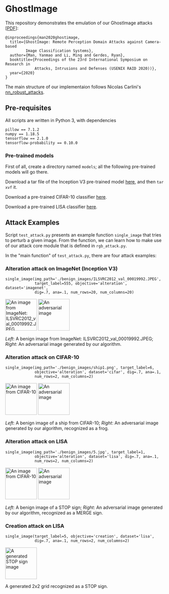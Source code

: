 # GhostImage

This repository demonstrates the emulation of our
GhostImage attacks [[PDF](http://u.arizona.edu/~yman/papers/ghostimage_raid20.pdf)]:

```
@inproceedings{man2020ghostimage,
  title={GhostImage: Remote Perception Domain Attacks against Camera-based
         Image Classification Systems},
  author={Man, Yanmao and Li, Ming and Gerdes, Ryan},
  booktitle={Proceedings of the 23rd International Symposium on Research in
             Attacks, Intrusions and Defenses (USENIX RAID 2020))},
  year={2020}
}
```

The main structure of our implementaion follows Nicolas Carlini's
[nn_robust_attacks](https://github.com/carlini/nn_robust_attacks).

## Pre-requisites

All scripts are written in Python 3, with dependencies
```
pillow == 7.1.2
numpy == 1.18.5
tensorflow == 2.1.0
tensorflow-probability == 0.10.0
```

### Pre-trained models

First of all, create a directory named `models`; all the following pre-trained
models will go there.

Download a tar file of the Inception V3 pre-trained model
[here](https://storage.googleapis.com/download.tensorflow.org/models/inception_v3_2016_08_28_frozen.pb.tar.gz),
and then `tar xvf` it.

Download a pre-trained CIFAR-10 classifier
[here](http://www2.engr.arizona.edu/~yman/ghostimage/models/cifar).

Download a pre-trained LISA classifier
[here](http://www2.engr.arizona.edu/~yman/ghostimage/models/lisa).

## Attack Examples

Script `test_attack.py` presents an example function `single_image` that tries
to perturb a given image. From the function, we can learn how to make use of
our attack core module that is defined in `rgb_attack.py`.

In the "main function" of `test_attack.py`, there are four attack examples:

### Alteration attack on ImageNet (Inception V3)

```
single_image(img_path='./benign_images/ILSVRC2012_val_00019992.JPEG',
             target_label=555, objective='alteration', dataset='imagenet',
             dig=.7, ana=.1, num_rows=20, num_columns=20)
```

<img title="An image from ImageNet: ILSVRC2012_val_00019992.JPEG"
src="https://www2.engr.arizona.edu/~yman/ghostimage/benign_images/ILSVRC2012_val_00019992.JPEG"
width="100"/> <img title="An adversarial image"
src="https://www2.engr.arizona.edu/~yman/ghostimage/adv_images/569-555-7-1.png"
width="100"/>

*Left*: A benign image from ImageNet: ILSVRC2012_val_00019992.JPEG;
*Right*: An adversarial image generated by our algorithm.

### Alteration attack on CIFAR-10

```
single_image(img_path='./benign_images/ship1.png', target_label=6,
             objective='alteration', dataset='cifar', dig=.7, ana=.1,
             num_rows=2, num_columns=2)

```

<img title="An image from CIFAR-10"
src="https://www2.engr.arizona.edu/~yman/ghostimage/benign_images/ship1.png"
width="100"/> <img title="An adversarial image"
src="https://www2.engr.arizona.edu/~yman/ghostimage/adv_images/8-6-7-1.png"
width="100"/>

*Left*: A benign image of a ship from CIFAR-10;
*Right*: An adversarial image generated by our algorithm, recognized as a frog.

### Alteration attack on LISA

```
single_image(img_path='./benign_images/5.jpg', target_label=1,
             objective='alteration', dataset='lisa', dig=.7, ana=.1,
             num_rows=2, num_columns=2)

```

<img title="An image from CIFAR-10"
src="https://www2.engr.arizona.edu/~yman/ghostimage/benign_images/5.jpg"
width="100"/> <img title="An adversarial image"
src="https://www2.engr.arizona.edu/~yman/ghostimage/adv_images/stop-merge-7-1.png"
width="100"/>

*Left*: A benign image of a STOP sign;
*Right*: An adversarial image generated by our algorithm, recognized as a MERGE sign.

### Creation attack on LISA

```
single_image(target_label=5, objective='creation', dataset='lisa',
             dig=.7, ana=.1, num_rows=2, num_columns=2)
```

<img title="A generated STOP sign image"
src="https://www2.engr.arizona.edu/~yman/ghostimage/adv_images/stop-7-1.png"
width="100"/>

A generated 2x2 grid recognized as a STOP sign.
